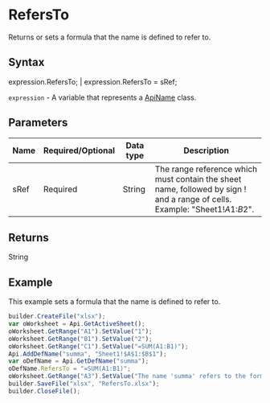 # RefersTo

Returns or sets a formula that the name is defined to refer to.

## Syntax

expression.RefersTo; &#124; expression.RefersTo = sRef;

`expression` - A variable that represents a [ApiName](../ApiName.md) class.

## Parameters

| **Name** | **Required/Optional** | **Data type** | **Description** |
| ------------- | ------------- | ------------- | ------------- |
| sRef | Required | String | The range reference which must contain the sheet name, followed by sign ! and a range of cells. Example: "Sheet1!$A$1:$B$2". |

## Returns

String

## Example

This example sets a formula that the name is defined to refer to.

```javascript
builder.CreateFile("xlsx");
var oWorksheet = Api.GetActiveSheet();
oWorksheet.GetRange("A1").SetValue("1");
oWorksheet.GetRange("B1").SetValue("2");
oWorksheet.GetRange("C1").SetValue("=SUM(A1:B1)");
Api.AddDefName("summa", "Sheet1!$A$1:$B$1");
var oDefName = Api.GetDefName("summa");
oDefName.RefersTo = "=SUM(A1:B1)";
oWorksheet.GetRange("A3").SetValue("The name 'summa' refers to the formula from the cell C1.");
builder.SaveFile("xlsx", "RefersTo.xlsx");
builder.CloseFile();
```